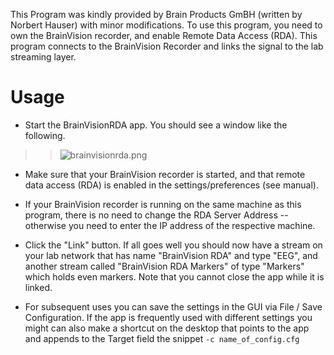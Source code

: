 This Program was kindly provided by Brain Products GmBH (written by Norbert Hauser) with minor modifications.
To use this program, you need to own the BrainVision recorder, and enable Remote Data Access (RDA). This program connects to the BrainVision Recorder and links the signal to the lab streaming layer.

# Usage
  * Start the BrainVisionRDA app. You should see a window like the following.
> > ![brainvisionrda.png](brainvisionrda.png)

  * Make sure that your BrainVision recorder is started, and that remote data access (RDA) is enabled in the settings/preferences (see manual).

  * If your BrainVision recorder is running on the same machine as this program, there is no need to change the RDA Server Address -- otherwise you need to enter the IP address of the respective machine.

  * Click the "Link" button. If all goes well you should now have a stream on your lab network that has name "BrainVision RDA" and type "EEG", and another stream called "BrainVision RDA Markers" of type "Markers" which holds even markers. Note that you cannot close the app while it is linked.

  * For subsequent uses you can save the settings in the GUI via File / Save Configuration. If the app is frequently used with different settings you might can also make a shortcut on the desktop that points to the app and appends to the Target field the snippet `-c name_of_config.cfg`
